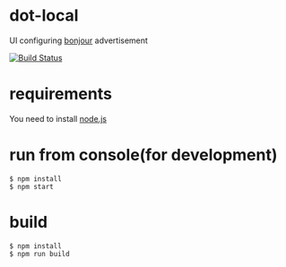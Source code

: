 # dot-local
UI configuring [bonjour](https://www.npmjs.com/package/bonjour) advertisement

[![Build Status](https://travis-ci.org/piroz/dot-local.svg?branch=master)](https://travis-ci.org/piroz/dot-local)

# requirements
You need to install [node.js](https://nodejs.org/)

# run from console(for development)

```
$ npm install
$ npm start
```

# build

```
$ npm install
$ npm run build
```